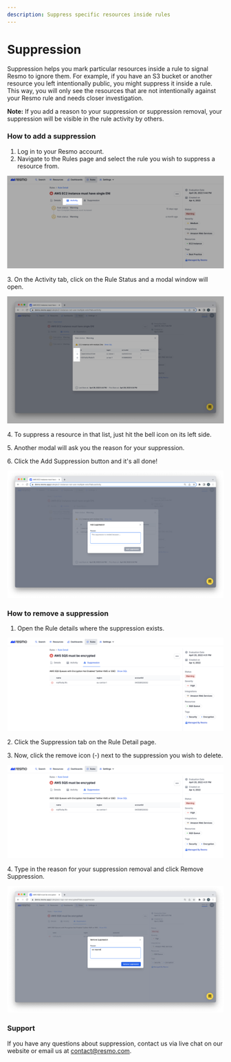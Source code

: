 ```yaml
---
description: Suppress specific resources inside rules
---
```


# Suppression

Suppression helps you mark particular resources inside a rule to signal Resmo to ignore them. For example, if you have an S3 bucket or another resource you left intentionally public, you might suppress it inside a rule. This way, you will only see the resources that are not intentionally against your Resmo rule and needs closer investigation.

**Note:** If you add a reason to your suppression or suppression removal, your suppression will be visible in the rule activity by others.

### How to add a suppression

1. Log in to your Resmo account.
2. Navigate to the Rules page and select the rule you wish to suppress a resource from.

![](../.gitbook/assets/rule-activity-tab.png)

3\. On the Activity tab, click on the Rule Status and a modal window will open.

![](<../.gitbook/assets/rule-suppression-modal (1).png>)

4\. To suppress a resource in that list, just hit the bell icon on its left side.

5\. Another modal will ask you the reason for your suppression.&#x20;

6\. Click the Add Suppression button and it's all done!

![](../.gitbook/assets/add-suppression.png)

### How to remove a suppression

1. Open the Rule details where the suppression exists.

![](../.gitbook/assets/suppressions-tab.png)

2\. Click the Suppression tab on the Rule Detail page.

3\. Now, click the remove icon (-) next to the suppression you wish to delete.

![](<../.gitbook/assets/suppressions-tab (1).png>)

4\. Type in the reason for your suppression removal and click Remove Suppression.

![](../.gitbook/assets/suppression-removal.png)

### Support

If you have any questions about suppression, contact us via live chat on our website or email us at contact@resmo.com.
